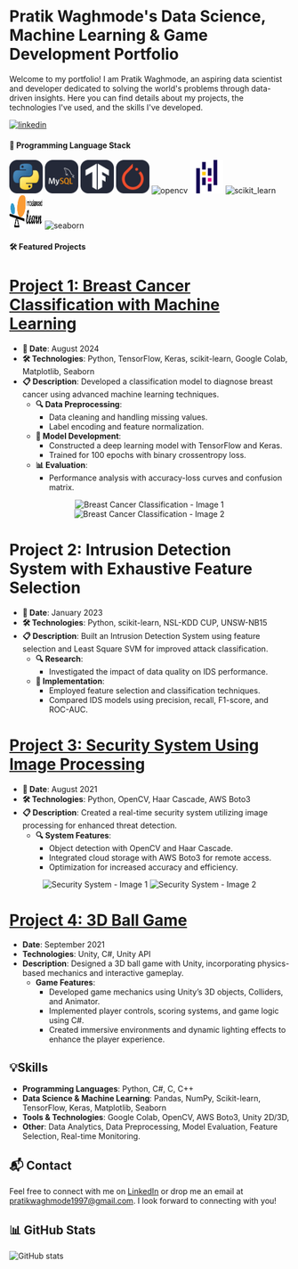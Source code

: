 # Pratik Waghmode's Data Science, Machine Learning & Game Development Portfolio

Welcome to my portfolio! I am Pratik Waghmode, an aspiring data scientist and developer dedicated to solving the world's problems through data-driven insights. Here you can find details about my projects, the technologies I've used, and the skills I've developed.

[![linkedin](https://img.shields.io/badge/linkedin-%230077B5.svg?style=for-the-badge&logo=linkedin&logoColor=white)](https://www.linkedin.com/in/pratik-waghmode/)

#### 🎨 **Programming Language Stack**
<p align="left"> <img src="https://raw.githubusercontent.com/tandpfun/skill-icons/a50fa57465e82a1147fa512fb3d64cc5902df578/icons/Python-Dark.svg" alt="python" title="python" width="60" height="60"/> <img src="https://raw.githubusercontent.com/tandpfun/skill-icons/a50fa57465e82a1147fa512fb3d64cc5902df578/icons/MySQL-Dark.svg" alt="SQL" title="SQL" width="60" height="60"/>
<img src="https://raw.githubusercontent.com/tandpfun/skill-icons/a50fa57465e82a1147fa512fb3d64cc5902df578/icons/TensorFlow-Dark.svg" alt="Tensorflow" title="Tensor Flow" width="60" height="60"/>
 <img src="https://raw.githubusercontent.com/tandpfun/skill-icons/a50fa57465e82a1147fa512fb3d64cc5902df578/icons/PyTorch-Dark.svg" alt="PyTorch" title="PyTorch" width="60" height="60"/>
<img src="https://www.vectorlogo.zone/logos/opencv/opencv-icon.svg" alt="opencv" width="60" height="60"/>
<img src="https://raw.githubusercontent.com/devicons/devicon/2ae2a900d2f041da66e950e4d48052658d850630/icons/pandas/pandas-original.svg" alt="pandas" width="60" height="60"/> 
<img src="https://upload.wikimedia.org/wikipedia/commons/0/05/Scikit_learn_logo_small.svg" alt="scikit_learn" width="60" height="60"/>
<img src="https://github.com/vmngo/images/blob/main/image2vector.svg" alt="imblearn" width="60" height="60"/>
<img src="https://seaborn.pydata.org/_images/logo-mark-lightbg.svg" alt="seaborn" width="60" height="60"/> </a> </p>



#### 🛠️ **Featured Projects**

# [Project 1: Breast Cancer Classification with Machine Learning](https://github.com/Pratik-Waghmode/Breast_Cancer_Classification_Machine-Learning)
* **📅 Date**: August 2024
* **🛠️ Technologies**: Python, TensorFlow, Keras, scikit-learn, Google Colab, Matplotlib, Seaborn
* **📋 Description**: Developed a classification model to diagnose breast cancer using advanced machine learning techniques.
  * **🔍 Data Preprocessing**:
    - Data cleaning and handling missing values.
    - Label encoding and feature normalization.
  * **🔧 Model Development**:
    - Constructed a deep learning model with TensorFlow and Keras.
    - Trained for 100 epochs with binary crossentropy loss.
  * **📊 Evaluation**:
    - Performance analysis with accuracy-loss curves and confusion matrix.

<p align="center">
  <img src="https://github.com/user-attachments/assets/b46002a6-77f6-4953-a5a8-046fbb81a11f" width="350" height="350" alt="Breast Cancer Classification - Image 1"/>
  <img src="https://github.com/user-attachments/assets/3b645ca0-7ebb-487d-9b3f-59bb34692683" width="350" height="350" alt="Breast Cancer Classification - Image 2"/>
</p>

# Project 2: Intrusion Detection System with Exhaustive Feature Selection
* **📅 Date**: January 2023
* **🛠️ Technologies**: Python, scikit-learn, NSL-KDD CUP, UNSW-NB15
* **📋 Description**: Built an Intrusion Detection System using feature selection and Least Square SVM for improved attack classification.
  * **🔍 Research**:
    - Investigated the impact of data quality on IDS performance.
  * **🔧 Implementation**:
    - Employed feature selection and classification techniques.
    - Compared IDS models using precision, recall, F1-score, and ROC-AUC.


# [Project 3: Security System Using Image Processing](https://github.com/Pratik-Waghmode/Security-System-Using-Image-Processing)
* **📅 Date**: August 2021
* **🛠️ Technologies**: Python, OpenCV, Haar Cascade, AWS Boto3
* **📋 Description**: Created a real-time security system utilizing image processing for enhanced threat detection.
  * **🔍 System Features**:
    - Object detection with OpenCV and Haar Cascade.
    - Integrated cloud storage with AWS Boto3 for remote access.
    - Optimization for increased accuracy and efficiency.

<p align="center">
  <img src="https://github.com/user-attachments/assets/b2cbf52b-6262-45bd-afcd-ab3cd78c0aaa" width="350" height="350" alt="Security System - Image 1"/>
  <img src="https://github.com/user-attachments/assets/6badfd74-8057-45eb-9f2a-9b008f3cb1c6" width="350" height="350" alt="Security System - Image 2"/>
</p>




# [Project 4: 3D Ball Game](https://github.com/Pratik-Waghmode/3D-Ball_Game)
* **Date**: September 2021
* **Technologies**: Unity, C#, Unity API
* **Description**: Designed a 3D ball game with Unity, incorporating physics-based mechanics and interactive gameplay.
  * **Game Features**:
    - Developed game mechanics using Unity’s 3D objects, Colliders, and Animator.
    - Implemented player controls, scoring systems, and game logic using C#.
    - Created immersive environments and dynamic lighting effects to enhance the player experience.

## 💡Skills

- **Programming Languages**: Python, C#, C, C++
- **Data Science & Machine Learning**: Pandas, NumPy, Scikit-learn, TensorFlow, Keras, Matplotlib, Seaborn
- **Tools & Technologies**: Google Colab, OpenCV, AWS Boto3, Unity 2D/3D, 
- **Other**: Data Analytics, Data Preprocessing, Model Evaluation, Feature Selection, Real-time Monitoring.

## 📬 Contact
Feel free to connect with me on [LinkedIn](https://www.linkedin.com/in/pratik-waghmode/) or drop me an email at pratikwaghmode1997@gmail.com. I look forward to connecting with you!

## 📊 GitHub Stats
![GitHub stats](https://github-readme-stats.vercel.app/api?username=Pratik-Waghmode&show_icons=true) </br>

